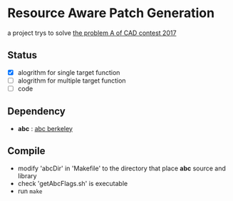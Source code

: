 # Resource Aware Patch Generation

  a project trys to solve [the problem A of CAD contest 2017](http://cad-contest-2017.el.cycu.edu.tw/Problem_A/default.html)

## Status

  - [x] alogrithm for single target function
  - [ ] alogrithm for multiple target function
  - [ ] code

## Dependency

  - **abc** : [abc berkeley](https://people.eecs.berkeley.edu/~alanmi/abc/)

## Compile

  - modify 'abcDir' in 'Makefile' to the directory that place **abc** source and library
  - check 'getAbcFlags.sh' is executable
  - run `make`
